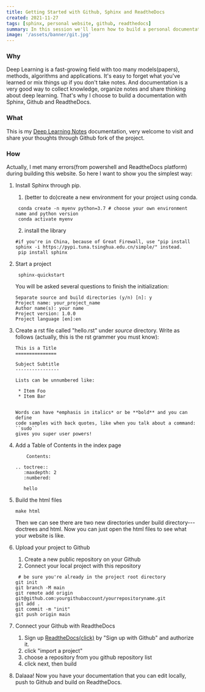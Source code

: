 ```yaml
---
title: Getting Started with Github, Sphinx and ReadtheDocs
created: 2021-11-27
tags: [sphinx, personal website, github, readthedocs]
summary: In this session we'll learn how to build a personal documentation project with Sphinx, Github and ReadtheDocs.
image: '/assets/banner/git.jpg'
---
```


### Why
Deep Learning is a fast-growing field with too many models(papers), methods, algorithms and applications. It's easy to forget what you've learned or mix things up if you don't take notes. And documentation is a very good way to collect knowledge, organize notes and share thinking about deep learning. That's why I choose to build a documentation with Sphinx, Github and ReadtheDocs.
### What
This is my [Deep Learning Notes](https://deep-learning-notes-fr.readthedocs.io/en/latest/index.html) documentation, very welcome to visit and share your thoughts through Github fork of the project.
### How
Actually, I met many errors(from powershell and ReadtheDocs platform) during building this website. So here I want to show you the simplest way:
1. Install Sphinx through pip.
   1. (better to do)create a new environment for your project using conda.
   ```shell
    conda create -n myenv python=3.7 # choose your own environment name and python version
    conda activate myenv
    ```
   2. install the library
   ```shell
   #if you're in China, because of Great Firewall, use "pip install sphinx -i https://pypi.tuna.tsinghua.edu.cn/simple/" instead.
    pip install sphinx 
   ```
2. Start a project
   ```shell
    sphinx-quickstart
    ```
   You will be asked several questions to finish the initialization:
    ```shell
   Separate source and build directories (y/n) [n]: y
   Project name: your_project_name
   Author name(s): your name
   Project version: 1.0.0
   Project language [en]:en
    ```
3. Create a rst file called "hello.rst" under *source* directory. Write as follows (actually, this is the rst grammer you must know):
      
    ```text
    This is a Title
    ===============
    
    Subject Subtitle
    ----------------
    
    Lists can be unnumbered like:
    
     * Item Foo
     * Item Bar
          

    Words can have *emphasis in italics* or be **bold** and you can define
    code samples with back quotes, like when you talk about a command: ``sudo``
    gives you super user powers!
    ```
   
4. Add a Table of Contents in the index page
   ```text
       Contents:

   .. toctree::
      :maxdepth: 2
      :numbered:
   
      hello
   ```
5. Build the html files
    ```shell
    make html
    ```
    Then we can see there are two new directories under build directory--- doctrees and html.
    Now you can just open the html files to see what your website is like.
6. Upload your project to Github
   1. Create a new public repository on your Github
   2. Connect your local project with this repository
   ```shell
    # be sure you're already in the project root directory
   git init
   git branch -M main
   git remote add origin git@github.com:yourgithubaccount/yourrepositoryname.git
   git add .
   git commit -m "init"
   git push origin main
    ```
7. Connect your Github with ReadtheDocs
   1. Sign up [ReadtheDocs(click)](https://readthedocs.org/) by "Sign up with Github" and authorize it.
   2. click "import a project"
   3. choose a repository from you github repository list
   4. click next, then build
8. Dalaaa! Now you have your documentation that you can edit locally, push to Github and build on ReadtheDocs.






 
